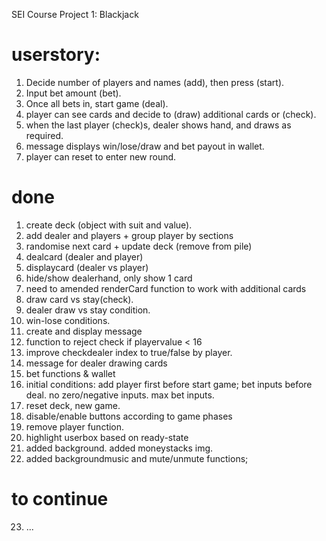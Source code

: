 SEI Course Project 1: Blackjack

# userstory:

1. Decide number of players and names (add), then press (start).
2. Input bet amount (bet).
3. Once all bets in, start game (deal).
4. player can see cards and decide to (draw) additional cards or (check).
5. when the last player (check)s, dealer shows hand, and draws as required.
6. message displays win/lose/draw and bet payout in wallet.
7. player can reset to enter new round.

# done

1. create deck (object with suit and value).
2. add dealer and players + group player by sections
3. randomise next card + update deck (remove from pile)
4. dealcard (dealer and player)
5. displaycard (dealer vs player)
6. hide/show dealerhand, only show 1 card
7. need to amended renderCard function to work with additional cards
8. draw card vs stay(check).
9. dealer draw vs stay condition.
10. win-lose conditions.
11. create and display message
12. function to reject check if playervalue < 16
13. improve checkdealer index to true/false by player.
14. message for dealer drawing cards
15. bet functions & wallet
16. initial conditions: add player first before start game; bet inputs before deal. no zero/negative inputs. max bet inputs.
17. reset deck, new game.
18. disable/enable buttons according to game phases
19. remove player function.
20. highlight userbox based on ready-state
21. added background. added moneystacks img.
22. added backgroundmusic and mute/unmute functions;

# to continue

23. ...
